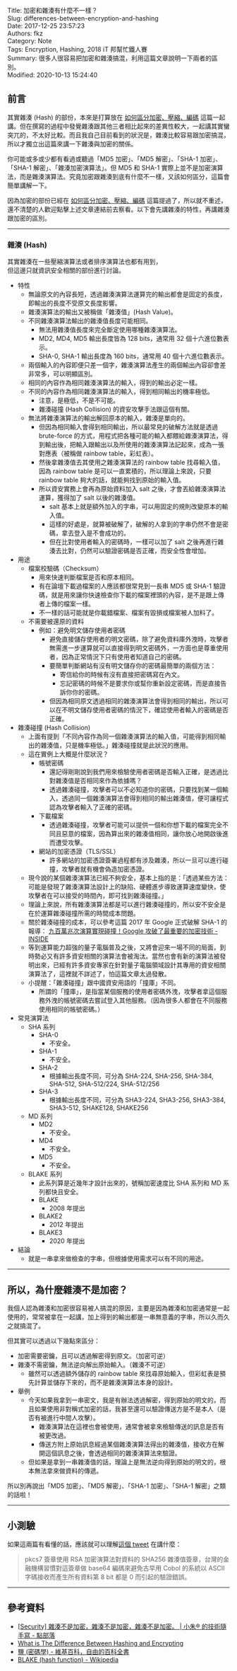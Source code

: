 Title: 加密和雜湊有什麼不一樣？  
Slug: differences-between-encryption-and-hashing  
Date: 2017-12-25 23:57:23  
Authors: fkz  
Category: Note  
Tags: Encryption, Hashing, 2018 iT 邦幫忙鐵人賽  
Summary: 很多人很容易把加密和雜湊搞混，利用這篇文章說明一下兩者的區別。  
Modified: 2020-10-13 15:24:40  
  
  
## 前言  
  
其實雜湊 (Hash) 的部份，本來是打算放在 [如何區分加密、壓縮、編碼](/posts/2017/12/23/differences-between-encryption-compression-and-encoding/) 這篇一起講。但在撰寫的過程中發覺雜湊跟其他三者相比起來的差異性較大，一起講其實蠻突兀的，不太好比較。而且我自己目前看到的狀況是，雜湊比較容易跟加密搞混，所以才獨立出這篇來講一下雜湊與加密的關係。  
  
你可能或多或少都有看過或聽過「MD5 加密」、「MD5 解密」、「SHA-1 加密」、「SHA-1 解密」、「雜湊加密演算法」。但 MD5 和 SHA-1 實際上並不是加密演算法，而是雜湊演算法。究竟加密跟雜湊到底有什麼不一樣，又該如何區分，這篇會簡單講解一下。  
  
因為加密的部份已經在 [如何區分加密、壓縮、編碼](/posts/2017/12/23/differences-between-encryption-compression-and-encoding/) 這篇提過了，所以就不重述，還不清楚的人歡迎點擊上述文章連結前去察看。以下會先講雜湊的特性，再講雜湊跟加密的區別。  
  
---  
  
### 雜湊 (Hash)
  
其實雜湊在一些壓縮演算法或者排序演算法也都有用到，  
但這邊只就資訊安全相關的部份進行討論。  
  
+ 特性  
    + 無論原文的內容長短，透過雜湊演算法運算完的輸出都會是固定的長度，即輸出的長度不受原文長度影響。  
    + 雜湊演算法的輸出又被稱做「雜湊值」(Hash Value)。  
    + 不同雜湊演算法輸出的雜湊值長度可能相同。  
        + 無法用雜湊值長度來完全斷定使用哪種雜湊演算法。
        + MD2, MD4, MD5 輸出長度皆為 128 bits，通常用 32 個十六進位數表示。
        + SHA-0, SHA-1 輸出長度為 160 bits，通常用 40 個十六進位數表示。
    + 兩個輸入的內容即便只差一個字，雜湊演算法產生的兩個輸出內容卻會差非常多，可以明顯區別。  
    + 相同的內容作為相同雜湊演算法的輸入，得到的輸出必定一樣。  
    + 不同的內容作為相同雜湊演算法的輸入，得到相同輸出的機率極低。  
        + 注意，是極低，不是不可能。
        + 雜湊碰撞 (Hash Collision) 的資安攻擊手法跟這個有關。  
    + 無法將雜湊演算法的輸出解回原本的輸入，雜湊是單向的。  
        + 但因為相同輸入會得到相同輸出，所以最常見的破解方法就是透過 brute-force 的方式，用程式把各種可能的輸入都餵給雜湊演算法，得到輸出後，把輸入跟輸出以及所使用的雜湊演算法記起來，成為一張對應表（被稱做 rainbow table，彩虹表）。  
        + 然後拿雜湊值去其使用之雜湊演算法的 rainbow table 找尋輸入值，因為 rainbow table 是可以一直累積的，所以理論上來說，只要 rainbow table 夠大的話，就能夠找到原始的輸入值。  
        + 所以資安實務上會再為原始資料加入 salt 之後，才會丟給雜湊演算法運算，獲得加了 salt 以後的雜湊值。  
            + salt 基本上就是額外加入的字串，可以用固定的規則改變原本的輸入值。  
            + 這樣的好處是，就算被破解了，破解的人拿到的字串仍然不會是密碼，拿去登入是不會成功的。  
            + 但在比對使用者輸入的密碼時，一樣可以加了 salt 之後再進行雜湊去比對，仍然可以驗證密碼是否正確，而安全性會增加。  
+ 用途  
    + 檔案校驗碼（Checksum）  
        + 用來快速判斷檔案是否和原本相同。  
        + 有在論壇下載過檔案的人應該都很常見到一長串 MD5 或 SHA-1 驗證碼，就是用來讓你快速檢查你下載的檔案裡頭的內容，是不是跟上傳者上傳的檔案一樣。  
        + 不一樣的話可能就是你載錯檔案、檔案有毀損或檔案被人加料了。  
    + 不需要被還原的資料  
        + 例如：避免明文儲存使用者密碼  
            + 避免直接儲存使用者的明文密碼，除了避免資料庫外洩時，攻擊者無需進一步運算就可以直接得到明文密碼外，一方面也是尊重使用者，因為正常情況下只有使用者知道自己的密碼。  
            + 要簡單判斷網站有沒有明文儲存你的密碼最簡單的兩個方法：  
                + 寄信給你的時候有沒有直接把密碼寫在內文。  
                + 忘記密碼的時候不是要求你或幫你重新設定密碼，而是直接告訴你你的密碼。  
            + 但因為相同原文透過相同的雜湊演算法會得到相同的輸出，所以可以在不明文儲存使用者密碼的情況下，確認使用者輸入的密碼是否正確。  
+ 雜湊碰撞 (Hash Collision)  
    + 上面有提到「不同內容作為同一個雜湊演算法的輸入值，可能得到相同輸出的雜湊值，只是機率極低。」雜湊碰撞就是此狀況的應用。  
    + 這在實例上大概是什麼狀況？  
        + 帳號密碼
            + 還記得剛剛說到我們用來檢驗使用者密碼是否輸入正確，是透過比對雜湊值是否相同來作為依據嗎？  
            + 透過雜湊碰撞，攻擊者可以不必知道你的密碼，只要找到某一個輸入，透過同一個雜湊演算法會得到相同的輸出雜湊值，便可讓程式認為攻擊者輸入了正確的密碼。  
        + 下載檔案
            + 透過雜湊碰撞，攻擊者可能可以提供一個和你想下載的檔案完全不同且惡意的檔案，因為算出來的雜湊值相同，讓你放心地開啟後進而遭受攻擊。
        + 網站的加密憑證（TLS/SSL）
            + 許多網站的加密憑證簽署過程都有涉及雜湊，所以一旦可以進行碰撞，攻擊者就有機會偽造加密憑證。
    + 現今說的某個雜湊演算法已經不夠安全，基本上指的是：「透過某些方法：可能是發現了雜湊演算法設計上的缺陷、硬體進步導致運算速度變快，使攻擊者在可以接受的時間內，即可找到雜湊碰撞。」
    + 理論上來說，所有雜湊演算法都是可以進行雜湊碰撞的，所以安不安全是在於運算雜湊碰撞所需的時間成本問題。
    + 關於雜湊碰撞的成本，可以參考這篇 2017 年 Google 正式破解 SHA-1 的報導： [九百萬兆次演算實現碰撞！Google 攻破了最重要的加密技術 - INSIDE](https://www.inside.com.tw/article/8614-google-just-had-first-sha-1-collision)
    + 等到運算能力超強的量子電腦普及之後，又將會迎來一場不同的局面，到時勢必又有許多資安相關的演算法會被淘汰。當然也會有新的演算法被發明出來，已經有許多資安專家在針對量子電腦領域設計其專用的資安相關演算法了，這裡就不詳述了，怕這篇文章太過發散。
    + 小提醒：「雜湊碰撞」跟中國資安用語的「撞庫」不同。  
        + 所謂的「撞庫」，是指當某個服務的使用者密碼外洩，攻擊者拿這個服務外洩的帳號密碼去嘗試登入其他服務。（因為很多人都會在不同服務使用相同的帳號密碼。）  
+ 常見演算法  
    + SHA 系列  
        + SHA-0  
            + 不安全。
        + SHA-1  
            + 不安全。
        + SHA-2  
            + 根據輸出長度不同，可分為 SHA-224, SHA-256, SHA-384, SHA-512, SHA-512/224, SHA-512/256
        + SHA-3  
            + 根據輸出長度不同，可分為 SHA3-224, SHA3-256, SHA3-384, SHA3-512, SHAKE128, SHAKE256 
    + MD 系列  
        + MD2
            + 不安全。
        + MD4
            + 不安全。
        + MD5
            + 不安全。
    + BLAKE 系列
        + 此系列算是近幾年才設計出來的，號稱加密速度比 SHA 系列和 MD 系列都快且安全。
        + BLAKE  
            + 2008 年提出
        + BLAKE2  
            + 2012 年提出
        + BLAKE3  
            + 2020 年提出
+ 結論  
    + 就是一串拿來做檢查的字串，但根據使用需求可以有不同的用途。  
  
---  
  
## 所以，為什麼雜湊不是加密？  
  
我個人認為雜湊和加密很容易被人搞混的原因，主要是因為雜湊和加密通常是一起使用的，常常被拿在一起講，加上得到的輸出都是一串無意義的字串，所以久而久之就搞混了。  
  
但其實可以透過以下幾點來區分：  
  
+ 加密需要密鑰，且可以透過解密得到原文。（加密可逆）  
+ 雜湊不需密鑰，無法逆向解出原始輸入。（雜湊不可逆）  
    + 雖然可以透過額外儲存的 rainbow table 來找尋原始輸入，但彩虹表是預先計算並儲存下來的，而不是雜湊演算法本身的設計。  
+ 舉例  
    + 今天如果我拿到一串密文，我是有辦法透過解密，得到原始的明文的，而且如果使用非對稱式加密的話，我甚至還可以驗證傳送方是不是本人（是否有被進行中間人攻擊）。  
        + 雜湊演算法在這裡也會被使用，通常會被拿來檢驗傳送的訊息是否有被更改過。  
        + 傳送方附上原始訊息經過某個雜湊演算法得出的雜湊值，接收方在解開這個訊息之後，會透過相同的雜湊演算法來驗證。  
    + 但如果是拿到一串雜湊值的話，理論上是無法逆向得到原始的明文的，根本無法拿來做資料的傳遞。  

所以別再說出「MD5 加密」、「MD5 解密」、「SHA-1 加密」、「SHA-1 解密」之類的話啦！
  
---  
  
## 小測驗  
  
如果這兩篇有看懂的話，應該就可以理解[這個 tweet](https://mobile.twitter.com/orsonwang/status/944400953591021568) 在講什麼：  
  
> pkcs7 簽章使用 RSA 加密演算法對資料的 SHA256 雜湊值簽章，台灣的金融機構習慣對這簽章做 base64 編碼來避免古早用 Cobol 的系統以 ASCII 字碼接收而產生所有資料第 8 bit 都是 0 而引起的驗證錯誤。  
  
---  
  
## 參考資料  
  
+ [\[Security\] 雜湊不是加密，雜湊不是加密，雜湊不是加密。 | 小朱® 的技術隨手寫 - 點部落](https://dotblogs.com.tw/regionbbs/2017/09/21/hashing_is_not_encryption)  
+ [What is The Difference Between Hashing and Encrypting](https://www.securityinnovationeurope.com/blog/page/whats-the-difference-between-hashing-and-encrypting)  
+ [鹽 (密碼學) - 維基百科，自由的百科全書](https://zh.wikipedia.org/zh-tw/%E7%9B%90_(%E5%AF%86%E7%A0%81%E5%AD%A6))  
+ [BLAKE (hash function) - Wikipedia](https://en.wikipedia.org/wiki/BLAKE_(hash_function))
